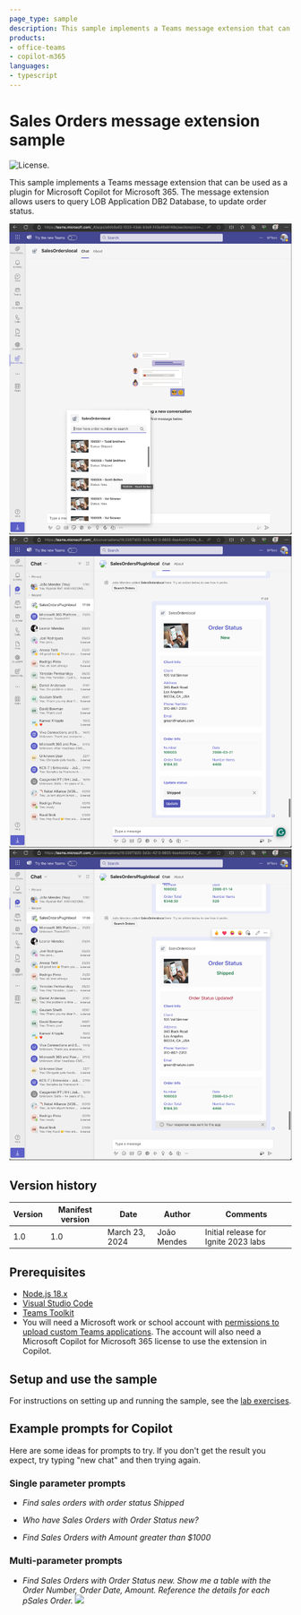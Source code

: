 ```yaml
---
page_type: sample
description: This sample implements a Teams message extension that can be used as a plugin for Microsoft Copilot for Microsoft 365. The message extension allows users to query Sales Order from LOB  DB2 database, to update order status.
products:
- office-teams
- copilot-m365
languages:
- typescript
---
```


# Sales Orders message extension sample

![License.](https://img.shields.io/badge/license-MIT-green.svg)

This sample implements a Teams message extension that can be used as a plugin for Microsoft Copilot for Microsoft 365. The message extension allows users to query LOB Application DB2 Database, to update order status.

![Screenshot of the sample extension working in  Microsoft Teams](./src/assets/orders-select.png)
![Screenshot of the sample extension working in  Microsoft Teams](./src/assets/order-card.png)
![Screenshot of the sample extension working in  Microsoft Teams](./src/assets/order-card-update.png)

## Version history

Version|Manifest version|Date|Author|Comments
-------|--|--|----|--------
1.0|1.0|March 23, 2024 |João Mendes|Initial release for Ignite 2023 labs

## Prerequisites

- [Node.js 18.x](https://nodejs.org/download/release/v18.18.2/)
- [Visual Studio Code](https://code.visualstudio.com/)
- [Teams Toolkit](https://marketplace.visualstudio.com/items?itemName=TeamsDevApp.ms-teams-vscode-extension)
- You will need a Microsoft work or school account with [permissions to upload custom Teams applications](https://learn.microsoft.com/microsoftteams/platform/concepts/build-and-test/prepare-your-o365-tenant#enable-custom-teams-apps-and-turn-on-custom-app-uploading). The account will also need a Microsoft Copilot for Microsoft 365 license to use the extension in Copilot.

## Setup and use the sample

For instructions on setting up and running the sample, see the [lab exercises](./lab/Exercise%2000%20-%20Welcome.md).

## Example prompts for Copilot

Here are some ideas for prompts to try. If you don't get the result you expect, try typing "new chat" and then trying again.

### Single parameter prompts

- *Find sales orders with order status Shipped*

- *Who have Sales Orders with Order Status new?*

- *Find Sales Orders with Amount greater than $1000*

### Multi-parameter prompts

- *Find Sales Orders with Order Status new. Show me a table with the Order Number, Order Date, Amount. Reference the details for each pSales Order.*
![](https://m365-visitor-stats.azurewebsites.net/SamplesGallery/officedev-copilot-for-m365-plugins-samples-msgext-order-sales)
